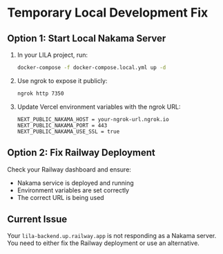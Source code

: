 # Temporary Local Development Fix

## Option 1: Start Local Nakama Server

1. In your LILA project, run:
   ```bash
   docker-compose -f docker-compose.local.yml up -d
   ```

2. Use ngrok to expose it publicly:
   ```bash
   ngrok http 7350
   ```

3. Update Vercel environment variables with the ngrok URL:
   ```
   NEXT_PUBLIC_NAKAMA_HOST = your-ngrok-url.ngrok.io
   NEXT_PUBLIC_NAKAMA_PORT = 443
   NEXT_PUBLIC_NAKAMA_USE_SSL = true
   ```

## Option 2: Fix Railway Deployment

Check your Railway dashboard and ensure:
- Nakama service is deployed and running
- Environment variables are set correctly
- The correct URL is being used

## Current Issue
Your `lila-backend.up.railway.app` is not responding as a Nakama server.
You need to either fix the Railway deployment or use an alternative.